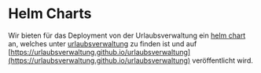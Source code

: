 # Helm Charts

Wir bieten für das Deployment von der Urlaubsverwaltung ein [helm chart](https://helm.sh/) an, welches unter 
[urlaubsverwaltung](urlaubsverwaltung) zu finden ist und auf [https://urlaubsverwaltung.github.io/urlaubsverwaltung](https://urlaubsverwaltung.github.io/urlaubsverwaltung) veröffentlicht wird.
